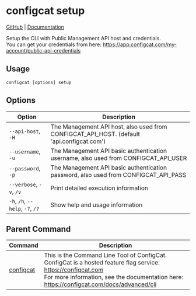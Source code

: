 # configcat setup
[GitHub](https://github.com/configcat/cli) | [Documentation](https://configcat.com/docs/advanced/cli)

Setup the CLI with Public Management API host and credentials.<br/>You can get your credentials from here: https://app.configcat.com/my-account/public-api-credentials
## Usage
```
configcat [options] setup
```
## Options
| Option | Description |
| ------ | ----------- |
| `--api-host`, `-H` | The Management API host, also used from CONFIGCAT_API_HOST. (default 'api.configcat.com') |
| `--username`, `-u` | The Management API basic authentication username, also used from CONFIGCAT_API_USER |
| `--password`, `-p` | The Management API basic authentication password, also used from CONFIGCAT_API_PASS |
| `--verbose`, `-v`, `/v` | Print detailed execution information |
| `-h`, `/h`, `--help`, `-?`, `/?` | Show help and usage information |
## Parent Command
| Command | Description |
| ------ | ----------- |
| [configcat](index.md) | This is the Command Line Tool of ConfigCat.<br/>ConfigCat is a hosted feature flag service: https://configcat.com<br/>For more information, see the documentation here: https://configcat.com/docs/advanced/cli |
